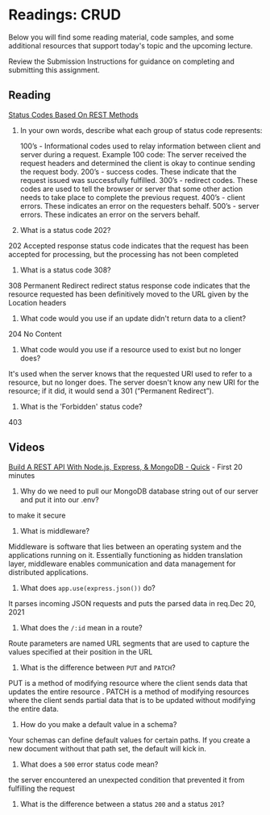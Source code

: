 # Readings: CRUD

Below you will find some reading material, code samples, and some additional resources that support today's topic and the upcoming lecture.

Review the Submission Instructions for guidance on completing and submitting this assignment.

## Reading

[Status Codes Based On REST Methods](https://www.moesif.com/blog/technical/api-design/Which-HTTP-Status-Code-To-Use-For-Every-CRUD-App/)

1. In your own words, describe what each group of status code represents:

   100’s - Informational codes used to relay information between client and server during a request. Example 100 code: The server received the request headers and determined the client is okay to continue sending the request body.
   200’s - success codes. These indicate that the request issued was successfully fulfilled.
   300’s - redirect codes. These codes are used to tell the browser or server that some other action needs to take place to complete the previous request.
   400’s - client errors. These indicates an error on the requesters behalf.
   500’s - server errors. These indicates an error on the servers behalf.

1. What is a status code 202?

202 Accepted response status code indicates that the request has been accepted for processing, but the processing has not been completed

1. What is a status code 308?

308 Permanent Redirect redirect status response code indicates that the resource requested has been definitively moved to the URL given by the Location headers

1. What code would you use if an update didn't return data to a client?


204 No Content

1. What code would you use if a resource used to exist but no longer does?

It's used when the server knows that the requested URI used to refer to a resource, but no longer does. The server doesn't know any new URI for the resource; if it did, it would send a 301 (“Permanent Redirect”).

1. What is the 'Forbidden' status code?


403

## Videos

[Build A REST API With Node.js, Express, & MongoDB - Quick](https://www.youtube.com/channel/UCFbNIlppjAuEX4znoulh0Cw) - First 20 minutes

1. Why do we need to pull our MongoDB database string out of our server and put it into our .env?

to make it secure

1. What is middleware?

Middleware is software that lies between an operating system and the applications running on it. Essentially functioning as hidden translation layer, middleware enables communication and data management for distributed applications.

1. What does `app.use(express.json())` do?

It parses incoming JSON requests and puts the parsed data in req.Dec 20, 2021


1. What does the `/:id` mean in a route?

Route parameters are named URL segments that are used to capture the values specified at their position in the URL


1. What is the difference between `PUT` and `PATCH`?


PUT is a method of modifying resource where the client sends data that updates the entire resource . PATCH is a method of modifying resources where the client sends partial data that is to be updated without modifying the entire data.

1. How do you make a default value in a schema?

Your schemas can define default values for certain paths. If you create a new document without that path set, the default will kick in.

1. What does a `500` error status code mean?

the server encountered an unexpected condition that prevented it from fulfilling the request


1. What is the difference between a status `200` and a status `201`?

<!-- ### Bookmark and Review

PLACEHOLDER -->
